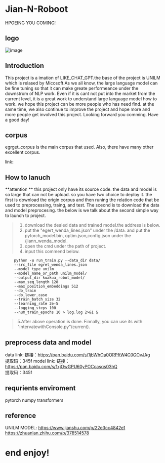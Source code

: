 # Jian-N-Roboot

HPOEING YOU COMING!

## logo

![image](https://github.com/sfdeggb/JIAN-N-QA-ROBOOT/assets/95692531/f18eff4d-ef67-4015-a510-3a9add13679a)


## Introduction
This project is a imation of LIKE_CHAT_GPT.the base of the project is UNILM which is relased by Micosoft.As we all know, the large language model can be  fine tuning so that it can make greate performeance under the downstrom  of NLP work. Even if it is cant not put into the market from the current level, it is a great work to understand large language model how to work. we hope this project can be more people who has need find. at the same time, we also continue to improve the project and hope more and more people get involved this project. Looking forward you comming. Have a good day! 

## corpus
egrget_corpus is the main corpus that used. Also, there have many other excellent corpus. 

link:

## How to lanuch
**attention **
this project only have its source code. the data and model is so large that can not be upload. so you have two choice to deploy it. the first is download the origin corpus and then runing the relation code that be used to preprocessing, traing, and test. The sceond is to download the data and model preprocesing. the below is we talk about the second simple way to launch to project.
> 1. download the dealed data and trained model.the address is below.
> 2. put the "egert_wenda_lines.json" under the /data. and put the pytorch_model.bin, optim.json,config.json under the /jiann_wenda_model.
> 3. open the cmd under the path of project.
> 4. input this commend below.
```shell
    python -u run_train.py --data_dir data/ 
    --src_file egret_wenda_lines.json 
    --model_type unilm 
    --model_name_or_path unilm_model/ 
    --output_dir kuakua_robot_model/ 
    --max_seq_length 128 
    --max_position_embeddings 512 
    --do_train 
    --do_lower_case 
    --train_batch_size 32 
    --learning_rate 2e-5 
    --logging_steps 100 
    --num_train_epochs 10 > log.log 2>&1 & 
```
> 5.After above operation is done. Finnally, you can use its with "intervatewithConsole.py"(current).
  
## preprocess data and model
data link:  链接：https://pan.baidu.com/s/1jbWhOa0ORPftW4C0GOvJAg <br>
            提取码：345f
model link: 链接：https://pan.baidu.com/s/1xjOwGPU60yPOCcasqs03hQ <br>
            提取码：345f

## requrients enviroment
pytorch
numpy 
transformers

## reference 
UNILM MODEL: https://www.jianshu.com/p/22e3cc4842e1
             https://zhuanlan.zhihu.com/p/378514578
           
            
# end enjoy!
